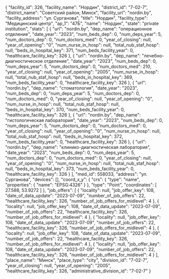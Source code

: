 {
    "facility_id": 326,
    "facility_name": "Нордин",
    "district_id": "7-02-7",
    "district_name": "Советский район, Минск",
    "facility_url": "nordin.by",
    "facility_address": "ул. Сурганова",
    "title": "Нордин",
    "facility_type": "Медицинский центр",
    "ap_1": "47Б",
    "name": "Нордин",
    "state": "private institution",
    "stats": [
        {
            "url": "nordin.by",
            "dep_name": "операционное отделение",
            "date_year": "2023",
            "num_beds_dep": 0,
            "num_deps_year": 5,
            "num_doctors_dep": 0,
            "num_doctors_med": 0,
            "year_of_closing": null,
            "year_of_opening": "0",
            "num_nurse_in_hosp": null,
            "total_nub_staf_hosp": null,
            "beds_in_hospital_key": 371,
            "num_beds_facility_year": 0,
            "healthcare_facility_key": 326
        },
        {
            "url": "nordin.by",
            "dep_name": "лечебно-диагностическое отделение",
            "date_year": "2023",
            "num_beds_dep": 0,
            "num_deps_year": 5,
            "num_doctors_dep": 0,
            "num_doctors_med": 210,
            "year_of_closing": null,
            "year_of_opening": "2005",
            "num_nurse_in_hosp": null,
            "total_nub_staf_hosp": null,
            "beds_in_hospital_key": 369,
            "num_beds_facility_year": 0,
            "healthcare_facility_key": 326
        },
        {
            "url": "nordin.by",
            "dep_name": "стоматология",
            "date_year": "2023",
            "num_beds_dep": 0,
            "num_deps_year": 5,
            "num_doctors_dep": 0,
            "num_doctors_med": 0,
            "year_of_closing": null,
            "year_of_opening": "0",
            "num_nurse_in_hosp": null,
            "total_nub_staf_hosp": null,
            "beds_in_hospital_key": 370,
            "num_beds_facility_year": 0,
            "healthcare_facility_key": 326
        },
        {
            "url": "nordin.by",
            "dep_name": "гистологическая лаборатория",
            "date_year": "2023",
            "num_beds_dep": 0,
            "num_deps_year": 5,
            "num_doctors_dep": 0,
            "num_doctors_med": 0,
            "year_of_closing": null,
            "year_of_opening": "0",
            "num_nurse_in_hosp": null,
            "total_nub_staf_hosp": null,
            "beds_in_hospital_key": 372,
            "num_beds_facility_year": 0,
            "healthcare_facility_key": 326
        },
        {
            "url": "nordin.by",
            "dep_name": "клинико-диагностическая лаборатория",
            "date_year": "2023",
            "num_beds_dep": 0,
            "num_deps_year": 5,
            "num_doctors_dep": 0,
            "num_doctors_med": 0,
            "year_of_closing": null,
            "year_of_opening": "0",
            "num_nurse_in_hosp": null,
            "total_nub_staf_hosp": null,
            "beds_in_hospital_key": 373,
            "num_beds_facility_year": 0,
            "healthcare_facility_key": 326
        }
    ],
    "med_id": 558033,
    "address": "ул. Сурганова",
    "devices": [],
    "coord_x_y": {
        "crs": {
            "type": "name",
            "properties": {
                "name": "EPSG:4326"
            }
        },
        "type": "Point",
        "coordinates": [
            27.588,
            53.9272
        ]
    },
    "job_offers": [
        {
            "locality": null,
            "job_offer_key": 108,
            "date_of_data_update": "2023-07-09",
            "number_of_job_offers": 22,
            "healthcare_facility_key": 326,
            "number_of_job_offers_for_midlevel": 4
        },
        {
            "locality": null,
            "job_offer_key": 108,
            "date_of_data_update": "2023-07-09",
            "number_of_job_offers": 22,
            "healthcare_facility_key": 326,
            "number_of_job_offers_for_midlevel": 4
        },
        {
            "locality": null,
            "job_offer_key": 108,
            "date_of_data_update": "2023-07-09",
            "number_of_job_offers": 22,
            "healthcare_facility_key": 326,
            "number_of_job_offers_for_midlevel": 4
        },
        {
            "locality": null,
            "job_offer_key": 108,
            "date_of_data_update": "2023-07-09",
            "number_of_job_offers": 22,
            "healthcare_facility_key": 326,
            "number_of_job_offers_for_midlevel": 4
        },
        {
            "locality": null,
            "job_offer_key": 108,
            "date_of_data_update": "2023-07-09",
            "number_of_job_offers": 22,
            "healthcare_facility_key": 326,
            "number_of_job_offers_for_midlevel": 4
        }
    ],
    "place_name": "Минск",
    "place_type": "city",
    "division_id": "7-02-7",
    "year_of_closing": null,
    "year_of_opening": "2005",
    "healthcare_facility_key": 326,
    "administrative_division_id": "7-02-7"
}